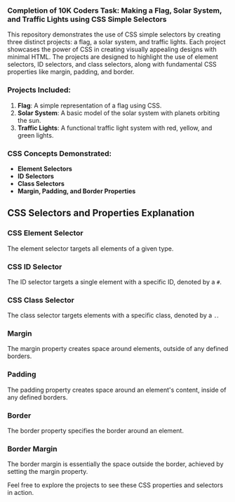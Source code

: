 

### Completion of 10K Coders Task: Making a Flag, Solar System, and Traffic Lights using CSS Simple Selectors

This repository demonstrates the use of CSS simple selectors by creating three distinct projects: a flag, a solar system, and traffic lights. Each project showcases the power of CSS in creating visually appealing designs with minimal HTML. The projects are designed to highlight the use of element selectors, ID selectors, and class selectors, along with fundamental CSS properties like margin, padding, and border.

### Projects Included:
1. **Flag**: A simple representation of a flag using CSS.
2. **Solar System**: A basic model of the solar system with planets orbiting the sun.
3. **Traffic Lights**: A functional traffic light system with red, yellow, and green lights.

### CSS Concepts Demonstrated:
- **Element Selectors**
- **ID Selectors**
- **Class Selectors**
- **Margin, Padding, and Border Properties**

## CSS Selectors and Properties Explanation

### CSS Element Selector
The element selector targets all elements of a given type.

### CSS ID Selector
The ID selector targets a single element with a specific ID, denoted by a `#`.

### CSS Class Selector
The class selector targets elements with a specific class, denoted by a `.`.

### Margin
The margin property creates space around elements, outside of any defined borders.

### Padding
The padding property creates space around an element's content, inside of any defined borders.

### Border
The border property specifies the border around an element.

### Border Margin
The border margin is essentially the space outside the border, achieved by setting the margin property.

Feel free to explore the projects to see these CSS properties and selectors in action.
